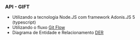 ### API - GIFT

- Utilizando a tecnologia Node.JS com framework Adonis.JS 5 (typescript)
- Utilizando o fluxo [Git Flow](https://medium.com/trainingcenter/utilizando-o-fluxo-git-flow-e63d5e0d5e04)
- Diagrama de Entidade e Relacionamento [DER](https://dbdiagram.io/d/62446be4bed618387328ed6c)
